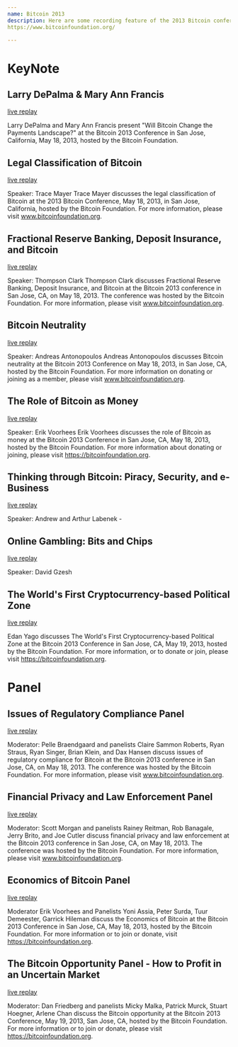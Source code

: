 ```yaml
---
name: Bitcoin 2013
description: Here are some recording feature of the 2013 Bitcoin confernece hold in in San Jose, California, May 18, 2013, hosted by the Bitcoin Foundation.
https://www.bitcoinfoundation.org/

---
```


# KeyNote

## Larry DePalma & Mary Ann Francis 

[live replay](https://youtu.be/DbZta4lvP_M?si=LP6OxDebSWku-H27)

Larry DePalma and Mary Ann Francis present "Will Bitcoin Change the Payments Landscape?" at the Bitcoin 2013 Conference in San Jose, California, May 18, 2013, hosted by the Bitcoin Foundation.

## Legal Classification of Bitcoin 

[live replay](https://youtu.be/bW6hxEuoHAI?si=FyQ4Naj4tp9T3luh)

Speaker: Trace Mayer
Trace Mayer discusses the legal classification of Bitcoin at the 2013 Bitcoin Conference, May 18, 2013, in San Jose, California, hosted by the Bitcoin Foundation.  For more information, please visit www.bitcoinfoundation.org.

## Fractional Reserve Banking, Deposit Insurance, and Bitcoin

[live replay](https://youtu.be/uGesuY4gvDU?si=7DjwshOC4DmDYBy4)

Speaker: Thompson Clark
Thompson Clark discusses Fractional Reserve Banking, Deposit Insurance, and Bitcoin at the Bitcoin 2013 conference in San Jose, CA, on May 18, 2013.  The conference was hosted by the Bitcoin Foundation.  For more information, please visit www.bitcoinfoundation.org.

## Bitcoin Neutrality

[live replay](https://youtu.be/BT8FXQN-9-A?si=kHLOUwzXLg3XSajQ)

Speaker: Andreas Antonopoulos 
Andreas Antonopoulos discusses Bitcoin neutrality at the Bitcoin 2013 Conference on May 18, 2013, in San Jose, CA, hosted by the Bitcoin Foundation.  For more information on donating or joining as a member, please visit www.bitcoinfoundation.org.

## The Role of Bitcoin as Money

[live replay](https://www.youtube.com/watch?v=H2YllvbJo6g)

Speaker: Erik Voorhees
Erik Voorhees discusses the role of Bitcoin as money at the Bitcoin 2013 Conference in San Jose, CA, May 18, 2013, hosted by the Bitcoin Foundation.  For more information about donating or joining, please visit https://bitcoinfoundation.org.

##  Thinking through Bitcoin: Piracy, Security, and e-Business 

[live replay](https://youtu.be/alQ5q65QZF8?si=BNmMSUTMFX59dwEX)

Speaker: Andrew and Arthur Labenek - 

## Online Gambling: Bits and Chips 

[live replay](https://youtu.be/qcfhzcF6RcE?si=Np-0QrUI4JsiFakT)

Speaker:  David Gzesh 

## The World's First Cryptocurrency-based Political Zone 

[live replay](https://youtu.be/3-oySaDJHoI?si=V6Zr5pYClrZWtreI)

Edan Yago discusses The World's First Cryptocurrency-based Political Zone at the Bitcoin 2013 Conference in San Jose, CA, May 19, 2013, hosted by the Bitcoin Foundation.  For more information, or to donate or join, please visit https://bitcoinfoundation.org.

# Panel

## Issues of Regulatory Compliance Panel

[live replay](https://youtu.be/QvXlN5rG8TQ?si=CzBa74CGOTIn1Fvj)

Moderator: Pelle Braendgaard and panelists Claire Sammon Roberts, Ryan Straus, Ryan Singer, Brian Klein, and Dax Hansen discuss issues of regulatory compliance for Bitcoin at the Bitcoin 2013 conference in San Jose, CA, on May 18, 2013.  The conference was hosted by the Bitcoin Foundation.  For more information, please visit www.bitcoinfoundation.org.

## Financial Privacy and Law Enforcement Panel 

[live replay](https://youtu.be/wxrV_5XI-RY?si=BeXFJ7pknjrnlDUX)

Moderator: Scott Morgan and panelists Rainey Reitman, Rob Banagale, Jerry Brito, and Joe Cutler discuss financial privacy and law enforcement at the Bitcoin 2013 conference in San Jose, CA, on May 18, 2013.  The conference was hosted by the Bitcoin Foundation.  For more information, please visit www.bitcoinfoundation.org.

## Economics of Bitcoin Panel 

[live replay](https://youtu.be/KXxqh8FX0iI?si=zRkNWH0-Yz2_BIy-)

Moderator Erik Voorhees and Panelists Yoni Assia, Peter Surda, Tuur Demeester, Garrick Hileman discuss the Economics of Bitcoin at the Bitcoin 2013 Conference in San Jose, CA, May 18, 2013, hosted by the Bitcoin Foundation.  For more information or to join or donate, visit https://bitcoinfoundation.org.

## The Bitcoin Opportunity Panel - How to Profit in an Uncertain Market

[live replay](https://youtu.be/v-lIBRir1F8?si=rNcpyICoP3p8VvJ2)

Moderator: Dan Friedberg and panelists Micky Malka, Patrick Murck, Stuart Hoegner, Arlene Chan discuss the Bitcoin opportunity at the Bitcoin 2013 Conference, May 19, 2013, San Jose, CA, hosted by the Bitcoin Foundation.  For more information or to join or donate, please visit https://bitcoinfoundation.org.
